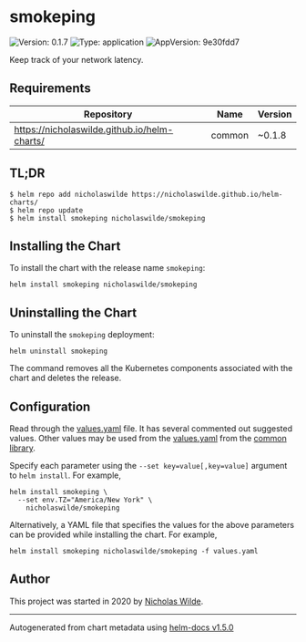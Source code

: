 # smokeping

![Version: 0.1.7](https://img.shields.io/badge/Version-0.1.7-informational?style=flat-square) ![Type: application](https://img.shields.io/badge/Type-application-informational?style=flat-square) ![AppVersion: 9e30fdd7](https://img.shields.io/badge/AppVersion-9e30fdd7-informational?style=flat-square)

Keep track of your network latency.

## Requirements

| Repository | Name | Version |
|------------|------|---------|
| https://nicholaswilde.github.io/helm-charts/ | common | ~0.1.8 |

## TL;DR
```console
$ helm repo add nicholaswilde https://nicholaswilde.github.io/helm-charts/
$ helm repo update
$ helm install smokeping nicholaswilde/smokeping
```

## Installing the Chart
To install the chart with the release name `smokeping`:
```console
helm install smokeping nicholaswilde/smokeping
```

## Uninstalling the Chart
To uninstall the `smokeping` deployment:
```console
helm uninstall smokeping
```
The command removes all the Kubernetes components associated with the chart and deletes the release.

## Configuration

Read through the [values.yaml](./values.yaml) file. It has several commented out suggested values.
Other values may be used from the [values.yaml](../common/values.yaml) from the [common library](../common).

Specify each parameter using the `--set key=value[,key=value]` argument to `helm install`. For example,
```console
helm install smokeping \
  --set env.TZ="America/New York" \
    nicholaswilde/smokeping
```

Alternatively, a YAML file that specifies the values for the above parameters can be provided while installing the chart.
For example,
```console
helm install smokeping nicholaswilde/smokeping -f values.yaml
```

## Author
This project was started in 2020 by [Nicholas Wilde](https://github.com/nicholaswilde).

----------------------------------------------
Autogenerated from chart metadata using [helm-docs v1.5.0](https://github.com/norwoodj/helm-docs/releases/v1.5.0)
